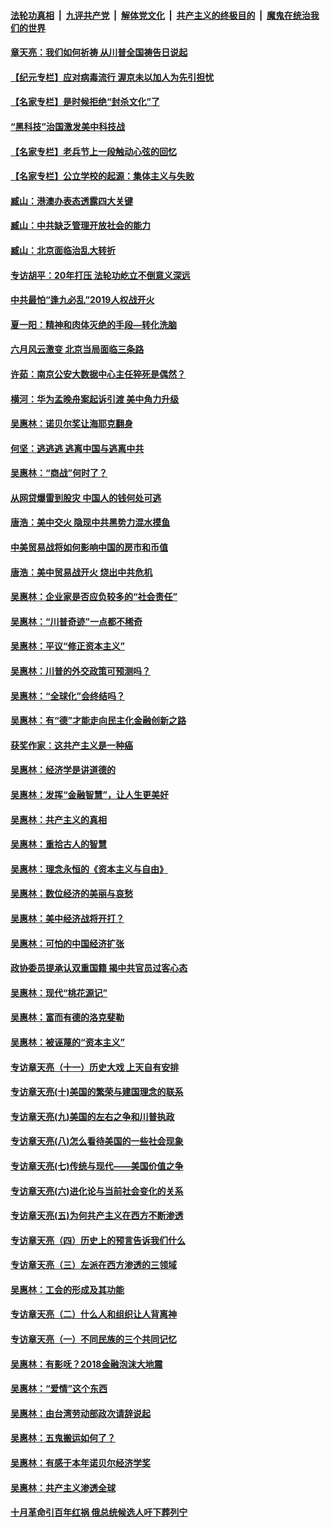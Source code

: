 

####  [法轮功真相](../../../../basic/blob/master/README.md?t=07040331) &nbsp;|&nbsp; [九评共产党](../../../../9ping.md/blob/master/README.md?t=07040331) &nbsp;|&nbsp; [解体党文化](../../../../jtdwh.md/blob/master/README.md?t=07040331)  &nbsp;|&nbsp; [共产主义的终极目的](../../../../gczydzjmd.md/blob/master/README.md?t=07040331) &nbsp;|&nbsp; [魔鬼在统治我们的世界](../../../../mgztzwmdsj.md/blob/master/README.md?t=07040331) 

#### [章天亮：我们如何祈祷 从川普全国祷告日说起](../pages/nsc423/n11944627.md?t=07040331) 

#### [【纪元专栏】应对病毒流行 渥京未以加人为先引担忧](../pages/nsc423/n11875714.md?t=07040331) 

#### [【名家专栏】是时候拒绝“封杀文化”了](../pages/nsc423/n11814093.md?t=07040331) 

#### [“黑科技”治国激发美中科技战](../pages/nsc423/n11638056.md?t=07040331) 

#### [【名家专栏】老兵节上一段触动心弦的回忆](../pages/nsc423/n11646016.md?t=07040331) 

#### [【名家专栏】公立学校的起源：集体主义与失败](../pages/nsc423/n11601833.md?t=07040331) 

#### [臧山：港澳办表态透露四大关键](../pages/nsc423/n11421628.md?t=07040331) 

#### [臧山：中共缺乏管理开放社会的能力](../pages/nsc423/n11407457.md?t=07040331) 

#### [臧山：北京面临治乱大转折](../pages/nsc423/n11406895.md?t=07040331) 

#### [专访胡平：20年打压 法轮功屹立不倒意义深远](../pages/nsc423/n11398800.md?t=07040331) 

#### [中共最怕“逢九必乱”2019人权战开火](../pages/nsc423/n11385248.md?t=07040331) 

#### [夏一阳：精神和肉体灭绝的手段—转化洗脑](../pages/nsc423/n11368250.md?t=07040331) 

#### [六月风云激变 北京当局面临三条路](../pages/nsc423/n11313668.md?t=07040331) 

#### [许茹：南京公安大数据中心主任猝死是偶然？](../pages/nsc423/n11064744.md?t=07040331) 

#### [横河：华为孟晚舟案起诉引渡 美中角力升级](../pages/nsc423/n11027230.md?t=07040331) 

#### [吴惠林：诺贝尔奖让海耶克翻身](../pages/nsc423/n10890049.md?t=07040331) 

#### [何坚：逃逃逃 逃离中国与逃离中共](../pages/nsc423/n10592891.md?t=07040331) 

#### [吴惠林：“商战”何时了？](../pages/nsc423/n10573558.md?t=07040331) 

#### [从网贷爆雷到股灾 中国人的钱何处可逃](../pages/nsc423/n10572800.md?t=07040331) 

#### [唐浩：美中交火 隐现中共黑势力混水摸鱼](../pages/nsc423/n10544040.md?t=07040331) 

#### [中美贸易战将如何影响中国的房市和币值](../pages/nsc423/n10543697.md?t=07040331) 

#### [唐浩：美中贸易战开火 烧出中共危机](../pages/nsc423/n10540126.md?t=07040331) 

#### [吴惠林：企业家是否应负较多的“社会责任”](../pages/nsc423/n10535022.md?t=07040331) 

#### [吴惠林：“川普奇迹”一点都不稀奇](../pages/nsc423/n10512808.md?t=07040331) 

#### [吴惠林：平议“修正资本主义”](../pages/nsc423/n10495724.md?t=07040331) 

#### [吴惠林：川普的外交政策可预测吗？](../pages/nsc423/n10462387.md?t=07040331) 

#### [吴惠林：“全球化”会终结吗？](../pages/nsc423/n10452838.md?t=07040331) 

#### [吴惠林：有“德”才能走向民主化金融创新之路](../pages/nsc423/n10432292.md?t=07040331) 

#### [获奖作家：这共产主义是一种癌](../pages/nsc423/n10431541.md?t=07040331) 

#### [吴惠林：经济学是讲道德的](../pages/nsc423/n10398014.md?t=07040331) 

#### [吴惠林：发挥“金融智慧”，让人生更美好](../pages/nsc423/n10375019.md?t=07040331) 

#### [吴惠林：共产主义的真相](../pages/nsc423/n10351394.md?t=07040331) 

#### [吴惠林：重拾古人的智慧](../pages/nsc423/n10337691.md?t=07040331) 

#### [吴惠林：理念永恒的《资本主义与自由》](../pages/nsc423/n10316274.md?t=07040331) 

#### [吴惠林：数位经济的美丽与哀愁](../pages/nsc423/n10292946.md?t=07040331) 

#### [吴惠林：美中经济战将开打？](../pages/nsc423/n10258825.md?t=07040331) 

#### [吴惠林：可怕的中国经济扩张](../pages/nsc423/n10219147.md?t=07040331) 

#### [政协委员提承认双重国籍 揭中共官员过客心态](../pages/nsc423/n10208809.md?t=07040331) 

#### [吴惠林：现代“桃花源记”](../pages/nsc423/n10185234.md?t=07040331) 

#### [吴惠林：富而有德的洛克斐勒](../pages/nsc423/n10142264.md?t=07040331) 

#### [吴惠林：被诬蔑的“资本主义”](../pages/nsc423/n10124816.md?t=07040331) 

#### [专访章天亮（十一）历史大戏 上天自有安排](../pages/nsc423/n10094905.md?t=07040331) 

#### [专访章天亮(十)美国的繁荣与建国理念的联系](../pages/nsc423/n10094899.md?t=07040331) 

#### [专访章天亮(九)美国的左右之争和川普执政](../pages/nsc423/n10094889.md?t=07040331) 

#### [专访章天亮(八)怎么看待美国的一些社会现象](../pages/nsc423/n10094857.md?t=07040331) 

#### [专访章天亮(七)传统与现代——美国价值之争](../pages/nsc423/n10093140.md?t=07040331) 

#### [专访章天亮(六)进化论与当前社会变化的关系](../pages/nsc423/n10092036.md?t=07040331) 

#### [专访章天亮(五)为何共产主义在西方不断渗透](../pages/nsc423/n10083620.md?t=07040331) 

#### [专访章天亮（四）历史上的预言告诉我们什么](../pages/nsc423/n10083606.md?t=07040331) 

#### [专访章天亮（三）左派在西方渗透的三领域](../pages/nsc423/n10081115.md?t=07040331) 

#### [吴惠林：工会的形成及其功能](../pages/nsc423/n10080633.md?t=07040331) 

#### [专访章天亮（二）什么人和组织让人背离神](../pages/nsc423/n10076637.md?t=07040331) 

#### [专访章天亮（一）不同民族的三个共同记忆](../pages/nsc423/n10074188.md?t=07040331) 

#### [吴惠林：有影呒？2018金融泡沫大地震](../pages/nsc423/n10040534.md?t=07040331) 

#### [吴惠林：“爱情”这个东西](../pages/nsc423/n10019423.md?t=07040331) 

#### [吴惠林：由台湾劳动部政次请辞说起](../pages/nsc423/n9979679.md?t=07040331) 

#### [吴惠林：五鬼搬运如何了？](../pages/nsc423/n9925338.md?t=07040331) 

#### [吴惠林：有感于本年诺贝尔经济学奖](../pages/nsc423/n9871883.md?t=07040331) 

#### [吴惠林：共产主义渗透全球](../pages/nsc423/n9812748.md?t=07040331) 

#### [十月革命引百年红祸 俄总统候选人吁下葬列宁](../pages/nsc423/n9810182.md?t=07040331) 

